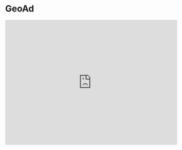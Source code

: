 # GeoAd
<iframe id="iframe_container" frameborder="0" webkitallowfullscreen="" mozallowfullscreen="" allowfullscreen="" width="550" height="400" src="https://prezi.com/embed/6bmyc9hdwdhp/?bgcolor=ffffff&amp;lock_to_path=1&amp;autoplay=0&amp;autohide_ctrls=0&amp;landing_data=bHVZZmNaNDBIWnNjdEVENDRhZDFNZGNIUE1vbGxLeUtRdXkycVhRdXRFSWwrdXQzNGtpdlF1clh5V2JhUE5haEV3Yz0&amp;landing_sign=BB_vK4vcc3Q-SBsz0OKd_LKNeXnmFHRqJm9oXM7rqZk"></iframe>
